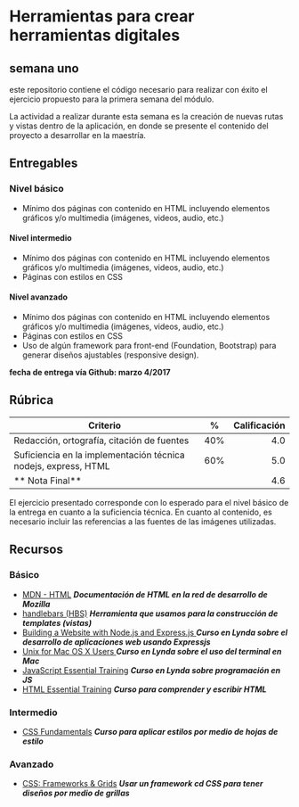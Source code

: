 # Herramientas para crear herramientas digitales

## semana uno

este repositorio contiene el código necesario para realizar con éxito el ejercicio propuesto para la primera semana del módulo.

La actividad a realizar durante esta semana es la creación de nuevas rutas y vistas dentro de la aplicación, en donde se presente el contenido del proyecto a desarrollar en la maestría.

## Entregables

### Nivel básico

* Mínimo dos páginas con contenido en HTML incluyendo elementos gráficos y/o multimedia (imágenes, videos, audio, etc.)

#### Nivel intermedio

* Mínimo dos páginas con contenido en HTML incluyendo elementos gráficos y/o multimedia (imágenes, videos, audio, etc.)
* Páginas con estilos en CSS

#### Nivel avanzado

* Mínimo dos páginas con contenido en HTML incluyendo elementos gráficos y/o multimedia (imágenes, videos, audio, etc.)
* Páginas con estilos en CSS
* Uso de algún framework para front-end (Foundation, Bootstrap) para generar diseños ajustables (responsive design).

**fecha de entrega vía Github: marzo 4/2017**

## Rúbrica

|  Criterio  | %      |  Calificación |
|----------|:-------------:|------:|
| Redacción, ortografía, citación de fuentes |  40% | 4.0  |
| Suficiencia en la implementación técnica nodejs, express, HTML |    60%   | 5.0 |
| ** Nota Final** | | 4.6 |

El ejercicio presentado corresponde con lo esperado para el nivel básico de la entrega en cuanto a la suficiencia técnica. En cuanto al contenido, es necesario incluir las referencias a las fuentes de las imágenes utilizadas. 

## Recursos

### Básico
* [MDN - HTML](https://developer.mozilla.org/en-US/docs/Web/HTML) ***Documentación de HTML en la red de desarrollo de Mozilla***
* [handlebars (HBS)](http://handlebarsjs.com/) ***Herramienta que usamos para la construcción de templates (vistas)***
* [Building a Website with Node.js and Express.js ](https://www.lynda.com/Express-js-tutorials/Welcome/163094/179059-4.html?autoplay=true) ***Curso en Lynda sobre el desarrollo de aplicaciones web usando Expressjs***
* [Unix for Mac OS X Users
 ](https://www.lynda.com/Mac-OS-X-tutorials/Moving-around-filesystem/78546/83620-4.html?autoplay=true) ***Curso en Lynda sobre el uso del terminal en Mac***
* [JavaScript Essential Training](https://www.lynda.com/JavaScript-tutorials/Welcome/81266/87513-4.html?autoplay=true) ***Curso en Lynda sobre programación en JS***
* [HTML Essential Training](https://www.lynda.com/HTML-tutorials/HTML-Essential-Training/170427-2.html) ***Curso para comprender y escribir HTML***

### Intermedio

* [CSS Fundamentals](https://www.lynda.com/CSS-tutorials/CSS-Fundamentals/417645-2.html) ***Curso para aplicar estilos por medio de hojas de estilo***

### Avanzado

* [CSS: Frameworks & Grids](https://www.lynda.com/CSS-tutorials/CSS-Frameworks-Grids-2016-Q3-REVISION/504266-2.html) ***Usar un framework cd CSS para tener diseños por medio de grillas***
